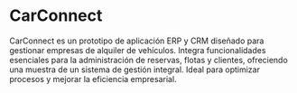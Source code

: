 # CarConnect
CarConnect es un prototipo de aplicación ERP y CRM diseñado para gestionar empresas de alquiler de vehículos. Integra funcionalidades esenciales para la administración de reservas, flotas y clientes, ofreciendo una muestra de un sistema de gestión integral. Ideal para optimizar procesos y mejorar la eficiencia empresarial.
